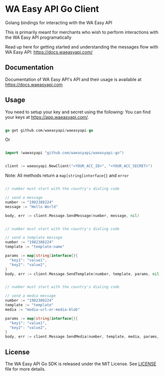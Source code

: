 # WA Easy API Go Client

Golang bindings for interacting with the WA Easy API

This is primarily meant for merchants who wish to perform interactions with the WA Easy API programatically

Read up here for getting started and understanding the messages flow with WA Easy API: <https://docs.waeasyapi.com/>

## Documentation

Documentation of WA Easy API's API and their usage is available at <https://docs.waeasyapi.com>

## Usage
You need to setup your key and secret using the following:
You can find your keys at <https://app.waeasyapi.com/>.

```go

go get github.com/waeasyapi/waeasyapi-go

```

Or
    

```go

import (waeasyapi "github.com/waeasyapi/waeasyapi-go")

```

```go

client := waeasyapi.NewClient("<YOUR_ACC_ID>", "<YOUR_ACC_SECRET>")

```

Note: All methods return a `map[string]interface{}` and `error`

```go

// number must start with the country's dialing code

// send a message
number := "1982388224"
message := "Hello World"

body, err := client.Message.SendMessage(number, message, nil)

```

```go

// number must start with the country's dialing code

// send a template message
number := "1982388224"
template := "template-name"

params := map[string]interface{}{
  "key1": "value1",
  "key2": "value2",
}
body, err := client.Message.SendTemplate(number, template, params, nil)

```

```go

// number must start with the country's dialing code

// send a media message
number := "1982388224"
template := "template"
media := "media-url-or-media-blob"

params := map[string]interface{}{
  "key1": "value1",
  "key2": "value2",
}
body, err := client.Message.SendMedia(number, template, media, params, nil)
```

## License

The WA Easy API Go SDK is released under the MIT License. See [LICENSE](LICENSE) file for more details.
